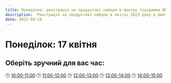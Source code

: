 ```yaml
---
title: Понеділок: реєстрація на продуктові набори в Центрі підтримки ВПО "24"
description:  Реєстрація на продуктові набори в квітні 2023 року в Центрі підтримки ВПО "24" Благодійного фонду "Шелтер Плюс" у Кривому Розі за адресою вулиця Маккейна, 24 
date: 2023-04-19
---
```

# Понеділок: 17 квітня

## Оберіть зручний для вас час:
🕒 [10:00-11:00](https://forms.gle/QNTwnZMdqrhPz7nC6) 
🕒 [11:00-12:00](https://forms.gle/aG8TkKKxp5cSRGBq6)
🕒 [12:00-13:00](https://forms.gle/uVvbB4jmiCSAp6Nx5)
🕒 [13:00-14:00](https://forms.gle/JPGoyDkqsQN5ZxQCA)
🕒 [14:00-15:00](https://forms.gle/QnjkwqaCEF8DaVhm9)